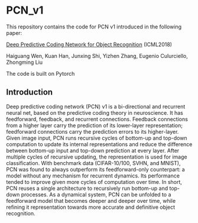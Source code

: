 # PCN_v1
This repository contains the code for PCN v1 introduced in the following paper:

[Deep Predictive Coding Network for Object Recognition](https://arxiv.org/abs/1802.04762) (ICML2018)

Haiguang Wen, Kuan Han, Junxing Shi, Yizhen Zhang, Eugenio Culurciello, Zhongming Liu

The code is built on Pytorch

## Introduction

Deep predictive coding network (PCN) v1 is a bi-directional and recurrent neural net, based on the predictive coding theory in neuroscience. It has feedforward, feedback, and recurrent connections. Feedback connections from a higher layer carry the prediction of its lower-layer representation; feedforward connections carry the prediction errors to its higher-layer. Given image input, PCN runs recursive cycles of bottom-up and top-down computation to update its internal representations and reduce the difference between bottom-up input and top-down prediction at every layer. After multiple cycles of recursive updating, the representation is used for image classification. With benchmark data (CIFAR-10/100, SVHN, and MNIST), PCN was found to always outperform its feedforward-only counterpart: a model without any mechanism for recurrent dynamics. Its performance tended to improve given more cycles of computation over time. In short, PCN reuses a single architecture to recursively run bottom-up and top-down processes. As a dynamical system, PCN can be unfolded to a feedforward model that becomes deeper and deeper over time, while refining it representation towards more accurate and definitive object recognition.
